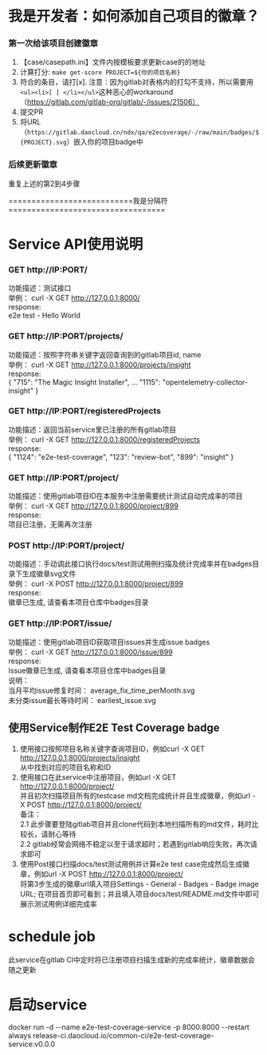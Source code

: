 # 我是开发者：如何添加自己项目的徽章？

### 第一次给该项目创建徽章
1. 【case/casepath.ini】文件内按模板要求更新case的的地址
2. 计算打分: `make get-score PROJECT=${你的项目名称}`
3. 符合的条目，请打[x]. 注意：因为gitlab对表格内的打勾不支持，所以需要用`<ul><li>[ ] </li></ul>`这种恶心的workaround（https://gitlab.com/gitlab-org/gitlab/-/issues/21506）
5. 提交PR
6. 将URL（`https://gitlab.daocloud.cn/ndx/qa/e2ecoverage/-/raw/main/badges/${PROJECT}.svg`）嵌入你的项目badge中

   
### 后续更新徽章

重复上述的第2到4步骤

===========================我是分隔符==================================

# Service API使用说明

### GET http://IP:PORT/
功能描述：测试接口 <Br/>
举例： curl -X GET http://127.0.0.1:8000/ <Br/>
response: <Br/>
e2e test - Hello World

### GET http://IP:PORT/projects/<keyword>
功能描述：按照字符串关键字返回查询到的gitlab项目id, name <Br/>
举例： curl -X GET http://127.0.0.1:8000/projects/insight <Br/>
response: <Br/>
{
  "715": "The Magic Insight Installer", 
  ...
  "1115": "opentelemetry-collector-insight"
}

### GET http://IP:PORT/registeredProjects
功能描述：返回当前service里已注册的所有gitlab项目 <Br/>
举例： curl -X GET http://127.0.0.1:8000/registeredProjects <Br/>
response: <Br/>
{
  "1124": "e2e-test-coverage", 
  "123": "review-bot", 
  "899": "insight"
}

### GET http://IP:PORT/project/<projectId>
功能描述：使用gitlab项目ID在本服务中注册需要统计测试自动完成率的项目 <Br/>
举例： curl -X GET http://127.0.0.1:8000/project/899 <Br/>
response: <Br/>
项目已注册，无需再次注册

### POST http://IP:PORT/project/<projectId>
功能描述：手动调此接口执行docs/test测试用例扫描及统计完成率并在badges目录下生成徽章svg文件 <Br/>
举例： curl -X POST http://127.0.0.1:8000/project/899 <Br/>
response: <Br/>
徽章已生成, 请查看本项目仓库中badges目录

### GET http://IP:PORT/issue/<projectId>
功能描述：使用gitlab项目ID获取项目issues并生成issue badges <Br/>
举例： curl -X GET http://127.0.0.1:8000/issue/899 <Br/>
response: <Br/>
Issue徽章已生成, 请查看本项目仓库中badges目录 <Br/>
说明： <Br/>
当月平均issue修复时间： average_fix_time_perMonth.svg <Br/>
未分类issue最长等待时间： earliest_issue.svg



## 使用Service制作E2E Test Coverage badge

1. 使用接口按照项目名称关键字查询项目ID，例如curl -X GET http://127.0.0.1:8000/projects/insight <Br/>
   从中找到对应的项目名称和ID <Br/>
2. 使用接口在此service中注册项目，例如url -X GET http://127.0.0.1:8000/project/<ID> <Br/>
并且初次扫描项目所有的testcase md文档完成统计并且生成徽章，例如url -X POST http://127.0.0.1:8000/project/<ID> <Br/>
备注：<Br/>
  2.1 此步骤要登陆gitlab项目并且clone代码到本地扫描所有的md文件，耗时比较长，请耐心等待 <Br/>
  2.2 gitlab经常会网络不稳定以至于请求超时；若遇到gitlab响应失败，再次请求即可 <Br/>
3. 使用Post接口扫描docs/test测试用例并计算e2e test case完成然后生成徽章，例如url -X POST http://127.0.0.1:8000/project/<ID> <Br/>
   将第3步生成的徽章url填入项目Settings - General - Badges - Badge image URL; 在项目首页即可看到；并且填入项目docs/test/README.md文件中即可展示测试用例详细完成率

# schedule job
此service在gitlab CI中定时将已注册项目扫描生成新的完成率统计，徽章数据会随之更新

# 启动service
docker run -d --name e2e-test-coverage-service -p 8000:8000 --restart always release-ci.daocloud.io/common-ci/e2e-test-coverage-service:v0.0.0